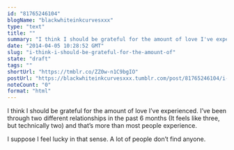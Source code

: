 ```yaml
---
id: "81765246104"
blogName: "blackwhiteinkcurvesxxx"
type: "text"
title: ""
summary: "I think I should be grateful for the amount of love I've experienced. I've been through two different relationships in the past..."
date: "2014-04-05 10:28:52 GMT"
slug: "i-think-i-should-be-grateful-for-the-amount-of"
state: "draft"
tags: ""
shortUrl: "https://tmblr.co/ZZ0w-n1C9bgIO"
postUrl: "https://blackwhiteinkcurvesxxx.tumblr.com/post/81765246104/i-think-i-should-be-grateful-for-the-amount-of"
noteCount: "0"
format: "html"
---
```


I think I should be grateful for the amount of love I’ve experienced. I’ve been through two different relationships in the past 6 months (It feels like three, but technically two) and that’s more than most people experience. 

I suppose I feel lucky in that sense. A lot of people don’t find anyone.